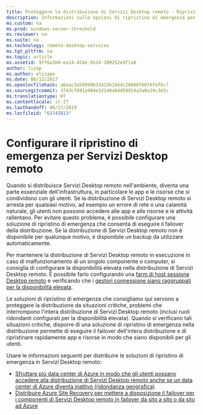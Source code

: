 ```yaml
---
title: Proteggere la distribuzione di Servizi Desktop remoto - Ripristino di emergenza
description: Informazioni sulle opzioni di ripristino di emergenza per Servizi Desktop remoto
ms.custom: na
ms.prod: windows-server-threshold
ms.reviewer: na
ms.suite: na
ms.technology: remote-desktop-services
ms.tgt_pltfrm: na
ms.topic: article
ms.assetid: 9ff6a3b0-ea14-424e-9524-209252e9f1a8
author: lizap
ms.author: elizapo
ms.date: 06/12/2017
ms.openlocfilehash: a6eac3a50999633d15b1b6dc28608f60f6fef6c7
ms.sourcegitcommit: 3743cf691a984e1d140a04d50924a3a0a19c3e5c
ms.translationtype: HT
ms.contentlocale: it-IT
ms.lasthandoff: 06/17/2019
ms.locfileid: "63743813"
---
```

# <a name="configure-disaster-recovery-for-remote-desktop-services"></a>Configurare il ripristino di emergenza per Servizi Desktop remoto

Quando si distribuisce Servizi Desktop remoto nell'ambiente, diventa una parte essenziale dell'infrastruttura, in particolare le app e le risorse che si condividono con gli utenti. Se la distribuzione di Servizi Desktop remoto si arresta per qualsiasi motivo, ad esempio un errore di rete o una calamità naturale, gli utenti non possono accedere alle app e alle risorse e le attività rallentano. Per evitare questo problema, è possibile configurare una soluzione di ripristino di emergenza che consenta di eseguire il failover della distribuzione. Se la distribuzione di Servizi Desktop remoto non è disponibile per qualunque motivo, è disponibile un backup da utilizzare automaticamente.

Per mantenere la distribuzione di Servizi Desktop remoto in esecuzione in caso di malfunzionamento di un singolo componente o computer, si consiglia di configurare la disponibilità elevata nella distribuzione di Servizi Desktop remoto. È possibile farlo configurando una [farm di host sessione Desktop remoto](rds-scale-rdsh-farm.md) e verificando che i [gestori connessione siano raggruppati per la disponibilità elevata](rds-connection-broker-cluster.md). 

Le soluzioni di ripristino di emergenza che consigliamo qui servono a proteggere la distribuzione da situazioni critiche, problemi che interrompono l'intera distribuzione di Servizi Desktop remoto (inclusi ruoli ridondanti configurati per la disponibilità elevata). Quando si verificano tali situazioni critiche, disporre di una soluzione di ripristino di emergenza nella distribuzione permette di eseguire il failover dell'intera distribuzione e di ripristinare rapidamente app e risorse in modo che siano disponibili per gli utenti.

Usare le informazioni seguenti per distribuire le soluzioni di ripristino di emergenza in Servizi Desktop remoto:

- [Sfruttare più data center di Azure in modo che gli utenti possano accedere alla distribuzione di Servizi Desktop remoto anche se un data center di Azure diventa inattivo (ridondanza geografica)](rds-multi-datacenter-deployment.md)
- [Distribuire Azure Site Recovery per mettere a disposizione il failover per i componenti di Servizi Desktop remoto in failover da sito a sito o da sito ad Azure](rds-disaster-recovery-with-azure.md)


